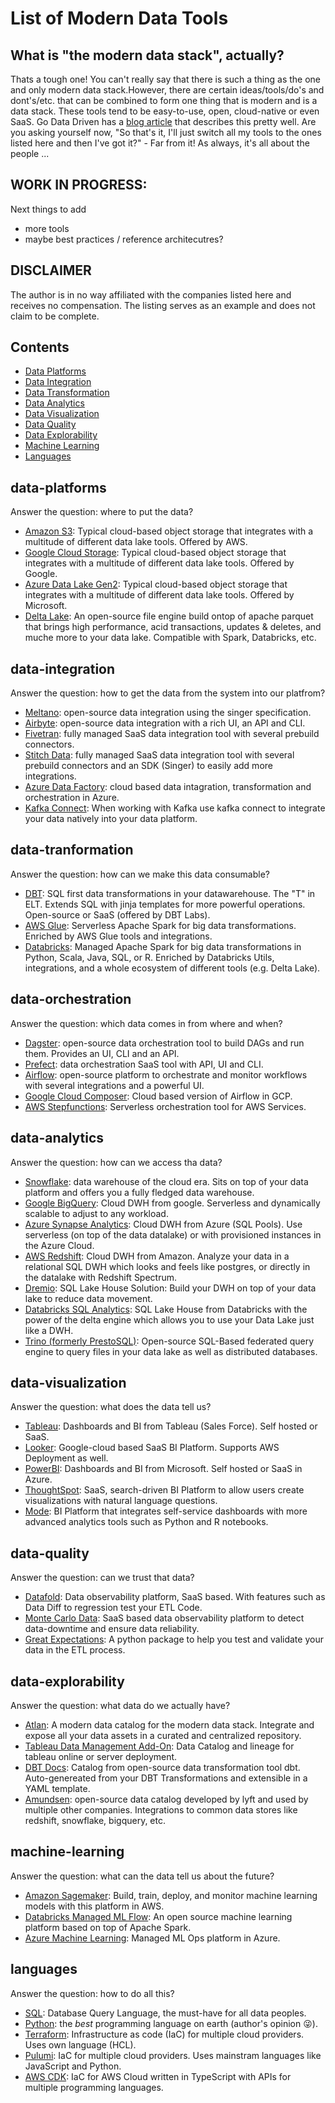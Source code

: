 # List of Modern Data Tools
## What is "the modern data stack", actually?
Thats a tough one!  You can't really say that there is such a thing as the one and only modern data stack.However, there are certain ideas/tools/do's and dont's/etc. that can be combined to form one thing that is modern and is a data stack. These tools tend to be easy-to-use, open, cloud-native or even SaaS. Go Data Driven has a [blog article](https://godatadriven.com/blog/modern-data-stack-the-road-to-democratizing-data/) that describes this pretty well. Are you asking yourself now, "So that's it, I'll just switch all my tools to the ones listed here and then I've got it?" - Far from it! As always, it's all about the people ...

## WORK IN PROGRESS:
Next things to add
- more tools
- maybe best practices / reference architecutres?

## DISCLAIMER
The author is in no way affiliated with the companies listed here and receives no compensation. The listing serves as an example and does not claim to be complete.

## Contents

- [Data Platforms](#data-platforms)
- [Data Integration](#data-integration)
- [Data Transformation](#data-tranformation)
- [Data Analytics](#data-analytics)
- [Data Visualization](#data-visualization)
- [Data Quality](#data-quality)
- [Data Explorability](#data-explorability)
- [Machine Learning](#machine-learning)
- [Languages](#languages)

## data-platforms
Answer the question: where to put the data?


- [Amazon S3](https://aws.amazon.com/s3/): Typical cloud-based object storage that integrates with a multitude of different data lake tools. Offered by AWS.
- [Google Cloud Storage](https://cloud.google.com/storage): Typical cloud-based object storage that integrates with a multitude of different data lake tools. Offered by Google.
- [Azure Data Lake Gen2](https://docs.microsoft.com/en-us/azure/storage/blobs/data-lake-storage-introduction): Typical cloud-based object storage that integrates with a multitude of different data lake tools. Offered by Microsoft.
- [Delta Lake](https://delta.io/): An open-source file engine build ontop of apache parquet that brings high performance, acid transactions, updates & deletes, and muche more to your data lake. Compatible with Spark, Databricks, etc. 

## data-integration
Answer the question: how to get the data from the system into our platfrom?


- [Meltano](https://meltano.com/): open-source data integration using the singer specification.
- [Airbyte](https://airbyte.io/): open-source data integration with a rich UI, an API and CLI.
- [Fivetran](https://fivetran.com/): fully managed SaaS data integration tool with several prebuild connectors.
- [Stitch Data](https://www.stitchdata.com/): fully managed SaaS data integration tool with several prebuild connectors and an SDK (Singer) to easily add more integrations.
- [Azure Data Factory](https://docs.microsoft.com/en-us/azure/data-factory/quickstart-create-data-factory-portal): cloud based data intagration, transformation and orchestration in Azure.
- [Kafka Connect](https://docs.confluent.io/platform/current/connect/index.html#:~:text=Kafka%20Connect%20is%20a%20free,Kafka%20Connect%20for%20Confluent%20Platform.): When working with Kafka use kafka connect to integrate your data natively into your data platform.

## data-tranformation
Answer the question: how can we make this data consumable?


- [DBT](https://www.getdbt.com/): SQL first data transformations in your datawarehouse. The "T" in ELT. Extends SQL with jinja templates for more powerful operations. Open-source or SaaS (offered by DBT Labs).
- [AWS Glue](https://aws.amazon.com/glue/?whats-new-cards.sort-by=item.additionalFields.postDateTime&whats-new-cards.sort-order=desc): Serverless Apache Spark for big data transformations. Enriched by AWS Glue tools and integrations.
- [Databricks](https://databricks.com/): Managed Apache Spark for big data transformations in Python, Scala, Java, SQL, or R. Enriched by Databricks Utils, integrations, and a whole ecosystem of different tools (e.g. Delta Lake). 


## data-orchestration
Answer the question: which data comes in from where and when?

- [Dagster](https://dagster.io/): open-source data orchestration tool to build DAGs and run them. Provides an UI, CLI and an API. 
- [Prefect](https://www.prefect.io/): data orchestration SaaS tool with API, UI and CLI.
- [Airflow](https://airflow.apache.org/): open-source platform to orchestrate and monitor workflows with several integrations and a powerful UI.
- [Google Cloud Composer](https://cloud.google.com/composer): Cloud based version of Airflow in GCP.
- [AWS Stepfunctions](https://aws.amazon.com/step-functions/): Serverless orchestration tool for AWS Services.

## data-analytics
Answer the question: how can we access tha data?

- [Snowflake](https://www.snowflake.com/): data warehouse of the cloud era. Sits on top of your data platform and offers you a fully fledged data warehouse. 
- [Google BigQuery](https://cloud.google.com/bigquery): Cloud DWH from google. Serverless and dynamically scalable to adjust to any workload. 
- [Azure Synapse Analytics](https://azure.microsoft.com/en-us/services/synapse-analytics/): Cloud DWH from Azure (SQL Pools). Use serverless (on top of the data datalake) or with provisioned instances in the Azure Cloud.
- [AWS Redshift](https://aws.amazon.com/redshift/): Cloud DWH from Amazon. Analyze your data in a relational SQL DWH which looks and feels like postgres, or directly in the datalake with Redshift Spectrum. 
- [Dremio](https://www.dremio.com/): SQL Lake House Solution: Build your DWH on top of your data lake to reduce data movement. 
- [Databricks SQL Analytics](https://databricks.com/product/databricks-sql): SQL Lake House from Databricks with the power of the delta engine which allows you to use your Data Lake just like a DWH. 
- [Trino (formerly PrestoSQL)](https://trino.io/): Open-source SQL-Based federated query engine to query files in your data lake as well as distributed databases.


## data-visualization
Answer the question: what does the data tell us?

- [Tableau](https://www.tableau.com/): Dashboards and BI from Tableau (Sales Force). Self hosted or SaaS.
- [Looker](https://looker.com/): Google-cloud based SaaS BI Platform. Supports AWS Deployment as well. 
- [PowerBI](https://powerbi.microsoft.com/en-us/): Dashboards and BI from Microsoft. Self hosted or SaaS in Azure.
- [ThoughtSpot](https://www.thoughtspot.com/): SaaS, search-driven BI Platform to allow users create visualizations with natural language questions.
- [Mode](https://mode.com/reports-and-dashboards/): BI Platform that integrates self-service dashboards with more advanced analytics tools such as Python and R notebooks. 


## data-quality
Answer the question: can we trust that data?

- [Datafold](https://www.datafold.com/): Data observability platform, SaaS based. With features such as Data Diff to regression test your ETL Code. 
- [Monte Carlo Data](https://www.montecarlodata.com/): SaaS based data observability platform to detect data-downtime and ensure data reliability. 
- [Great Expectations](https://greatexpectations.io/): A python package to help you test and validate your data in the ETL process.  

## data-explorability
Answer the question: what data do we actually have?

- [Atlan](https://atlan.com/platform/data-catalog/): A modern data catalog for the modern data stack. Integrate and expose all your data assets in a curated and centralized repository. 
- [Tableau Data Management Add-On](https://www.tableau.com/products/add-ons/data-management): Data Catalog and lineage for tableau online or server deployment.
- [DBT Docs](https://docs.getdbt.com/reference/artifacts/catalog-json): Catalog from open-source data transformation tool dbt. Auto-genereated from your DBT Transformations and extensible in a YAML template.
- [Amundsen](https://www.amundsen.io/): open-source data catalog developed by lyft and used by multiple other companies.  Integrations to common data stores like redshift, snowflake, bigquery, etc.  

## machine-learning
Answer the question: what can the data tell us about the future?


- [Amazon Sagemaker](https://aws.amazon.com/sagemaker/): Build, train, deploy, and monitor machine learning models with this platform in AWS.
- [Databricks Managed ML Flow](https://databricks.com/product/managed-mlflow): An open source machine learning platform based on top of Apache Spark.
- [Azure Machine Learning](https://azure.microsoft.com/en-us/services/machine-learning/#features): Managed ML Ops platform in Azure.


## languages
Answer the question: how to do all this?


- [SQL](https://en.wikipedia.org/wiki/SQL): Database Query Language, the must-have for all data peoples.
- [Python](https://www.python.org/): the *best* programming language on earth (author's opinion 😜).
- [Terraform](https://www.terraform.io/): Infrastructure as code (IaC) for multiple cloud providers. Uses own language (HCL).
- [Pulumi](https://www.pulumi.com/): IaC for multiple cloud providers. Uses mainstram languages like JavaScript and Python.
- [AWS CDK](https://github.com/aws/aws-cdk): IaC for AWS Cloud written in TypeScript with APIs for multiple programming languages.

